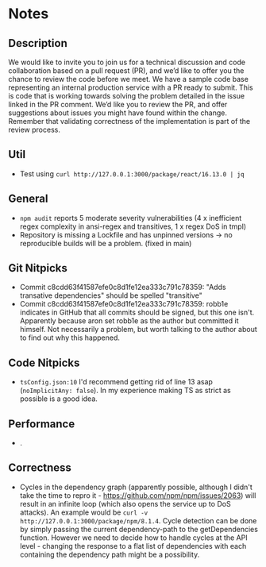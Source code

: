 # Notes

## Description
We would like to invite you to join us for a technical discussion and code collaboration based on a pull request (PR), and we’d like to offer you the chance to review the code before we meet. We have a sample code base representing an internal production service with a PR ready to submit. This is code that is working towards solving the problem detailed in the issue linked in the PR comment. We’d like you to review the PR, and offer suggestions about issues you might have found within the change. Remember that validating correctness of the implementation is part of the review process. 

## Util
- Test using `curl http://127.0.0.1:3000/package/react/16.13.0 | jq`

## General
- `npm audit` reports 5 moderate severity vulnerabilities (4 x inefficient regex complexity in ansi-regex and transitives,  1 x regex DoS in tmpl)
- Repository is missing a Lockfile and has unpinned versions -> no reproducible builds will be a problem. (fixed in main)

## Git Nitpicks
- Commit c8cdd63f41587efe0c8d1fe12ea333c791c78359: "Adds transative dependencies" should be spelled "transitive"
- Commit c8cdd63f41587efe0c8d1fe12ea333c791c78359: robb1e indicates in GitHub that all commits should be signed, but this one isn't. Apparently because aron set robb1e as the author but committed it himself. Not necessarily a problem, but worth talking to the author about to find out why this happened.

## Code Nitpicks
- `tsConfig.json:10` I'd recommend getting rid of line 13 asap (`noImplicitAny: false`). In my experience making TS as strict as possible is a good idea.

## Performance
- .


## Correctness
- Cycles in the dependency graph (apparently possible, although I didn't take the time to repro it - https://github.com/npm/npm/issues/2063) will result in an infinite loop (which also opens the service up to DoS attacks). An example would be `curl -v http://127.0.0.1:3000/package/npm/8.1.4`. Cycle detection can be done by simply passing the current dependency-path to the getDependencies function. However we need to decide how to handle cycles at the API level - changing the response to a flat list of dependencies with each containing the dependency path might be a possibility. 